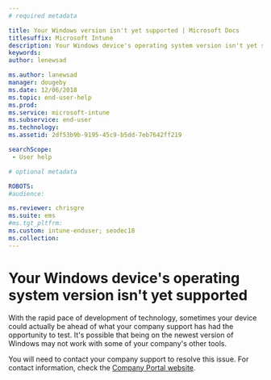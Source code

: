 ```yaml
---
# required metadata

title: Your Windows version isn't yet supported | Microsoft Docs
titlesuffix: Microsoft Intune
description: Your Windows device's operating system version isn't yet supported.
keywords:
author: lenewsad

ms.author: lanewsad
manager: dougeby
ms.date: 12/06/2018
ms.topic: end-user-help
ms.prod:
ms.service: microsoft-intune
ms.subservice: end-user
ms.technology:
ms.assetid: 2df53b9b-9195-45c9-b5dd-7eb7642ff219

searchScope:
 - User help

# optional metadata

ROBOTS:  
#audience:

ms.reviewer: chrisgre
ms.suite: ems
#ms.tgt_pltfrm:
ms.custom: intune-enduser; seodec18
ms.collection: 
---
```

# Your Windows device's operating system version isn't yet supported

With the rapid pace of development of technology, sometimes your device could actually be ahead of what your company support has had the opportunity to test. It's possible that being on the newest version of Windows may not work with some of your company's other tools. 

You will need to contact your company support to resolve this issue. For contact information, check the [Company Portal website](https://go.microsoft.com/fwlink/?linkid=2010980).
